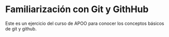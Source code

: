 # Familiarización con Git y GithHub

Este es un ejercicio del curso de APOO para conocer los conceptos básicos 
de git y github.